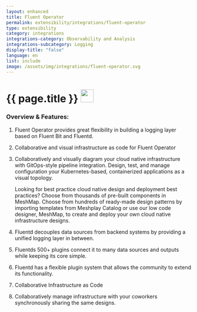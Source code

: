 ```yaml
---
layout: enhanced
title: Fluent Operator
permalink: extensibility/integrations/fluent-operator
type: extensibility
category: integrations
integrations-category: Observability and Analysis
integrations-subcategory: Logging
display-title: "false"
language: en
list: include
image: /assets/img/integrations/fluent-operator.svg
---
```


<h1>{{ page.title }} <img src="{{ page.image }}" style="width: 35px; height: 35px;" /></h1>


<!-- This needs replaced with the Category property, not the sub-category.
 #### About: Fluent Operator provides great flexibility in building a logging layer based on Fluent Bit and Fluentd. -->

### Overview & Features:

1. Fluent Operator provides great flexibility in building a logging layer based on Fluent Bit and Fluentd.

2. Collaborative and visual infrastructure as code for Fluent Operator

4. 
    Collaboratively and visually diagram your cloud native infrastructure with GitOps-style pipeline integration. Design, test, and manage configuration your Kubernetes-based, containerized applications as a visual topology.



    Looking for best practice cloud native design and deployment best practices? Choose from thousands of pre-built components in MeshMap. Choose from hundreds of ready-made design patterns by importing templates from Meshplay Catalog or use our low code designer, MeshMap, to create and deploy your own cloud native infrastructure designs.



5. Fluentd decouples data sources from backend systems by providing a unified logging layer in between.

6. Fluentds 500+ plugins connect it to many data sources and outputs while keeping its core simple.

7. Fluentd has a flexible plugin system that allows the community to extend its functionality. 

8. Collaborative Infrastructure as Code

9. Collaboratively manage infrastructure with your coworkers synchronously sharing the same designs.

